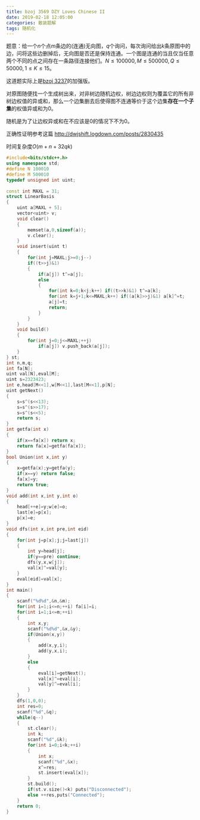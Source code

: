 ```yaml
---
title: bzoj 3569 DZY Loves Chinese II
date: 2019-02-18 12:05:00
categories: 散装题解
tags: 随机化
---
```


题意：给一个$n$个点$m$条边的(连通)无向图，$q$个询问，每次询问给出$k$条原图中的边，问将这些边删掉后，无向图是否还是保持连通。一个图是连通的当且仅当任意两个不同的点之间存在一条路径连接他们。$N\le 100000,M\le 500000,Q\le 50000,1\le K\le 15$。

这道题实际上是[bzoj 3237](https://www.lydsy.com/JudgeOnline/problem.php?id=3237)的加强版。

对原图随便找一个生成树出来，对非树边随机边权，树边边权则为覆盖它的所有非树边权值的异或和，那么一个边集删去后使得图不连通等价于这个边集**存在一个子集**的权值异或和为0。

随机是为了让边权异或和在不应该是0的情况下不为0。

正确性证明参考这篇 http://dwjshift.logdown.com/posts/2830435

时间复杂度$O(m+n+32qk)$

``` C++
#include<bits/stdc++.h>
using namespace std;
#define N 100010
#define M 500010
typedef unsigned int uint;
 
const int MAXL = 31;
struct LinearBasis
{
    uint a[MAXL + 5];
    vector<uint> v;
    void clear()
    {
        memset(a,0,sizeof(a));
        v.clear();
    }
    void insert(uint t)
    {
        for(int j=MAXL;j>=0;j--)
        if((t>>j)&1)
        {
            if(a[j]) t^=a[j];
            else
            {
                for(int k=0;k<j;k++) if((t>>k)&1) t^=a[k];
                for(int k=j+1;k<=MAXL;k++) if((a[k]>>j)&1) a[k]^=t;
                a[j]=t;
                return;
            }
        }
    }
    void build()
    {
        for(int j=0;j<=MAXL;++j)
            if(a[j]) v.push_back(a[j]);
    }
} st;
int n,m,q;
int fa[N];
uint val[N],eval[M];
uint s=2323423;
int e,head[M<<1],w[M<<1],last[M<<1],p[N];
uint getNext()
{
    s=s^(s<<13);
    s=s^(s>>17);
    s=s^(s<<5);
    return s;
}
int getfa(int x)
{
    if(x==fa[x]) return x;
    return fa[x]=getfa(fa[x]);
}
bool Union(int x,int y)
{
    x=getfa(x);y=getfa(y);
    if(x==y) return false;
    fa[x]=y;
    return true;
}
void add(int x,int y,int o)
{
    head[++e]=y;w[e]=o;
    last[e]=p[x];
    p[x]=e;
}
void dfs(int x,int pre,int eid)
{
    for(int j=p[x];j;j=last[j])
    {
        int y=head[j];
        if(y==pre) continue;
        dfs(y,x,w[j]);
        val[x]^=val[y];
    }
    eval[eid]=val[x];
}
int main()
{
    scanf("%d%d",&n,&m);
    for(int i=1;i<=n;++i) fa[i]=i;
    for(int i=1;i<=m;++i)
    {
        int x,y;
        scanf("%d%d",&x,&y);
        if(Union(x,y))
        {
            add(x,y,i);
            add(y,x,i);
        }
        else
        {
            eval[i]=getNext();
            val[x]^=eval[i];
            val[y]^=eval[i];
        }
    }
    dfs(1,0,0);
    int res=0;
    scanf("%d",&q);
    while(q--)
    {
        st.clear();
        int k;
        scanf("%d",&k);
        for(int i=0;i<k;++i)
        {
            int x;
            scanf("%d",&x);
            x^=res;
            st.insert(eval[x]);
        }
        st.build();
        if(st.v.size()<k) puts("Disconnected");
        else ++res,puts("Connected");
    }
    return 0;
}
```

 

 
